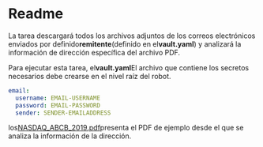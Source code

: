 # Readme

La tarea descargará todos los archivos adjuntos de los correos electrónicos enviados por definido**remitente**(definido en el**vault.yaml**) y analizará la información de dirección específica del archivo PDF.

Para ejecutar esta tarea, el**vault.yaml**El archivo que contiene los secretos necesarios debe crearse en el nivel raíz del robot.

```yaml
email:
  username: EMAIL-USERNAME
  password: EMAIL-PASSWORD
  sender: SENDER-EMAILADDRESS
```

los[NASDAQ_ABCB_2019.pdf](NASDAQ_ABCB_2019.pdf)presenta el PDF de ejemplo desde el que se analiza la información de la dirección.
